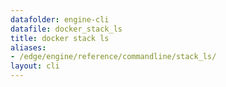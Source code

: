 ```yaml
---
datafolder: engine-cli
datafile: docker_stack_ls
title: docker stack ls
aliases:
- /edge/engine/reference/commandline/stack_ls/
layout: cli
---
```


<!--
This page is automatically generated from Docker's source code. If you want to
suggest a change to the text that appears here, open a ticket or pull request
in the source repository on GitHub:

https://github.com/docker/cli
-->